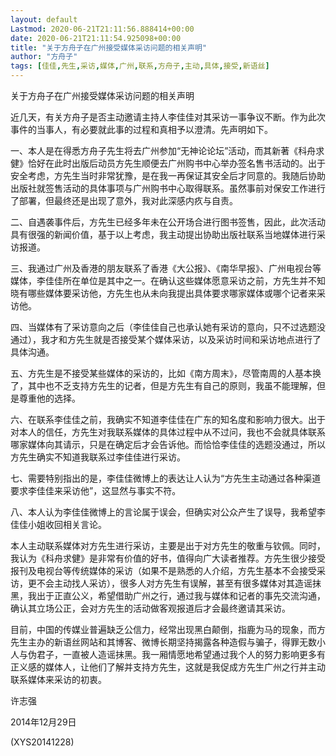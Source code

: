 ```yaml
---
layout: default
Lastmod: 2020-06-21T21:11:56.888414+00:00
date: 2020-06-21T21:11:54.925098+00:00
title: "关于方舟子在广州接受媒体采访问题的相关声明"
author: "方舟子"
tags: [佳佳,先生,采访,媒体,广州,联系,方舟子,主动,具体,接受,新语丝]
---
```


关于方舟子在广州接受媒体采访问题的相关声明

近几天，有关方舟子是否主动邀请主持人李佳佳对其采访一事争议不断。作为此次事件的当事人，有必要就此事的过程和真相予以澄清。先声明如下。

一、本人是在得悉方舟子先生将去广州参加“无神论论坛”活动，而其新著《科舟求健》恰好在此时出版后动员方先生顺便去广州购书中心举办签名售书活动的。出于安全考虑，方先生当时非常犹豫，是在我一再保证其安全后才同意的。我随后协助出版社就签售活动的具体事项与广州购书中心取得联系。虽然事前对保安工作进行了部署，但最终还是出现了意外，我对此深感内疚与自责。

二、自遇袭事件后，方先生已经多年未在公开场合进行图书签售，因此，此次活动具有很强的新闻价值，基于以上考虑，我主动提出协助出版社联系当地媒体进行采访报道。

三、我通过广州及香港的朋友联系了香港《大公报》、《南华早报》、广州电视台等媒体，李佳佳所在单位是其中之一。在确认这些媒体愿意采访之前，方先生并不知晓有哪些媒体要采访他，方先生也从未向我提出具体要求哪家媒体或哪个记者来采访他。

四、当媒体有了采访意向之后（李佳佳自己也承认她有采访的意向，只不过选题没通过），我才和方先生就是否接受某个媒体采访，以及采访时间和采访地点进行了具体沟通。

五、方先生是不接受某些媒体的采访的，比如《南方周末》，尽管南周的人基本换了，其中也不乏支持方先生的记者，但是方先生有自己的原则，我虽不能理解，但是尊重他的选择。

六、在联系李佳佳之前，我确实不知道李佳佳在广东的知名度和影响力很大。出于对本人的信任，方先生对我联系媒体的具体过程中从不过问，我也不会就具体联系哪家媒体向其请示，只是在确定后才会告诉他。而恰恰李佳佳的选题没通过，所以方先生确实不知道我联系过李佳佳进行采访。

七、需要特别指出的是，李佳佳微博上的表达让人认为“方先生主动通过各种渠道要求李佳佳来采访他”，这显然与事实不符。

八、本人认为李佳佳微博上的言论属于误会，但确实对公众产生了误导，我希望李佳佳小姐收回相关言论。

本人主动联系媒体对方先生进行采访，主要是出于对方先生的敬重与钦佩。同时，我认为《科舟求健》是非常有价值的好书，值得向广大读者推荐。方先生很少接受报刊及电视台等传统媒体的采访（如果不是熟悉的人介绍，方先生基本不会接受采访，更不会主动找人采访），很多人对方先生有误解，甚至有很多媒体对其造谣抹黑，我出于正直公义，希望借助广州之行，通过我与媒体和记者的事先交流沟通，确认其立场公正，会对方先生的活动做客观报道后才会最终邀请其采访。

目前，中国的传媒业普遍缺乏公信力，经常出现黑白颠倒，指鹿为马的现象，而方先生主办的新语丝网站和其博客、微博长期坚持揭露各种造假与骗子，得罪无数小人与伪君子，一直被人造谣抹黑。我一厢情愿地希望通过我个人的努力影响更多有正义感的媒体人，让他们了解并支持方先生，这就是我促成方先生广州之行并主动联系媒体来采访的初衷。

许志强

2014年12月29日

(XYS20141228)

